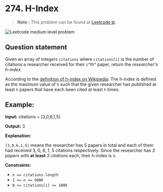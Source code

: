 # 274. H-Index

>**Note :** This problem can be found at [Leetcode ⧉](https://leetcode.com/problems/h-index/).
<!-- Badges -->
![Leetcode medium level problem](https://img.shields.io/badge/Medium-ffc01e)

## Question statement

Given an array of integers `citations` where `citations[i]` is the number of citations a researcher received for their `i`^th^ paper, return the *researcher's h-index*.

According to the [definition of h-index on Wikipedia](https://en.wikipedia.org/wiki/H-index): The h-index is defined as the maximum value of `h` such that the given researcher has published at least `h` papers that have each been cited at least `h` times.

## Example:
**Input:**
    citations = [3,0,6,1,5]

**Output:**
    3

**Explanation:**

`[3,0,6,1,5]` means the researcher has 5 papers in total and each of them had received 3, 0, 6, 1, 5 citations respectively.
Since the researcher has *3 papers* with **at least** *3 citations* each, their h-index is `3`.

**Constraints:**
* `n == citations.length`
* `1 <= n <= 5000`
* `0 <= citations[i] <= 1000`
